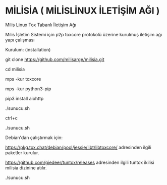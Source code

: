 # MİLİSİA ( MİLİSLİNUX İLETİŞİM AĞI )
Milis Linux Tox Tabanlı İletişim Ağı 

Milis İşletim Sistemi için p2p toxcore protokolü üzerine kurulmuş iletişim ağı yapı çalışması

Kurulum: (installation)

git clone https://github.com/milisarge/milisia.git

cd milisia

mps -kur toxcore

mps -kur python3-pip

pip3 install aiohttp

./sunucu.sh 

ctrl+c

./sunucu.sh


Debian'dan çalıştırmak için:

https://pkg.tox.chat/debian/pool/jessie/libt/libtoxcore/ adresinden ilgili paketler kurulur.

https://github.com/gjedeer/tuntox/releases  adresinden ilgili tuntox ikilisi milisia dizinine atılır.

./sunucu.sh
